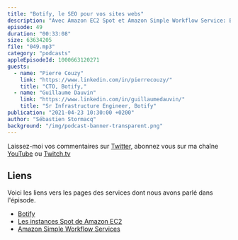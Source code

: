 ```yaml
---
title: "Botify, le SEO pour vos sites webs"
description: "Avec Amazon EC2 Spot et Amazon Simple Workflow Service: Botify optimise l'indexation de vos sites webs par les engins de recherche. En crawlant votre site et appliquant des traitements sur la donnée, le but est de rendre votre site à gros traffic visible de Google.  Savez-vous que Google n'indexe que 30-40% de votre site ? Botify s'assure que les parties relevantes de votre site soient correctement indexées.  FNAC, GitHub, GlassDoor, Expedia font partie des sites qui utilisent cette technologie. Comment ca marche ? Comment Botify utilise les technologies AWS à cette fin ? On parle de Amazon EC2 spot instances et de Amazon Simple Workflow Service, entre autres."
episode: 49
duration: "00:33:08"
size: 63634205
file: "049.mp3"
category: "podcasts"
appleEpisodeId: 1000663120271
guests:
  - name: "Pierre Couzy"
    link: "https://www.linkedin.com/in/pierrecouzy/"
    title: "CTO, Botify,"
  - name: "Guillaume Dauvin"
    link: "https://www.linkedin.com/in/guillaumedauvin/"
    title: "Sr Infrastructure Engineer, Botify"
publication: "2021-04-23 10:30:00 +0200"
author: "Sébastien Stormacq"
background: "/img/podcast-banner-transparent.png"
---
```


Laissez-moi vos commentaires sur [Twitter](https://twitter.com/sebsto), abonnez vous sur ma chaîne [YouTube](https://www.youtube.com/sebsto) ou [Twitch.tv](https://www.twitch.tv/sebAWS)

## Liens

Voici les liens vers les pages des services dont nous avons parlé dans l'épisode.

- [Botify](https://www.botify.com/)
- [Les instances Spot de Amazon EC2](https://aws.amazon.com/fr/ec2/spot)
- [Amazon Simple Workflow Services](https://aws.amazon.com/fr/swf/?nc1=h_ls)